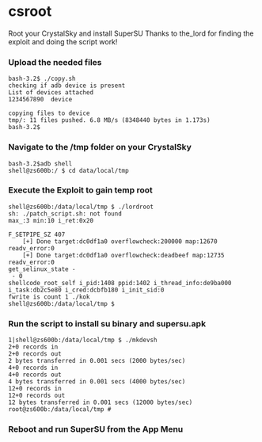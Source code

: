 # csroot

Root your CrystalSky and install SuperSU
Thanks to the_lord for finding the exploit and doing the script work!

### Upload the needed files

```
bash-3.2$ ./copy.sh
checking if adb device is present
List of devices attached
1234567890	device

copying files to device
tmp/: 11 files pushed. 6.8 MB/s (8348440 bytes in 1.173s)
bash-3.2$

```

### Navigate to the /tmp folder on your CrystalSky

```
bash-3.2$adb shell
shell@zs600b:/ $ cd data/local/tmp
```

### Execute the Exploit to gain temp root

```
shell@zs600b:/data/local/tmp $ ./lordroot
sh: ./patch_script.sh: not found
max_:3 min:10 i_ret:0x20

F_SETPIPE_SZ 407
    [+] Done target:dc0df1a0 overflowcheck:200000 map:12670 readv_error:0 
    [+] Done target:dc0df1a0 overflowcheck:deadbeef map:12735 readv_error:0 
get_selinux_state -
 - 0
shellcode_root_self i_pid:1408 ppid:1402 i_thread_info:de9ba000 i_task:db2c5e80 i_cred:dcbfb180 i_init_sid:0 
fwrite is count 1 ./kok
shell@zs600b:/data/local/tmp $ 
```

### Run the script to install su binary and supersu.apk

```
1|shell@zs600b:/data/local/tmp $ ./mkdevsh
2+0 records in
2+0 records out
2 bytes transferred in 0.001 secs (2000 bytes/sec)
4+0 records in
4+0 records out
4 bytes transferred in 0.001 secs (4000 bytes/sec)
12+0 records in
12+0 records out
12 bytes transferred in 0.001 secs (12000 bytes/sec)
root@zs600b:/data/local/tmp #
```

### Reboot and run SuperSU from the App Menu
